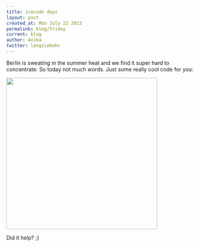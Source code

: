 ```yaml
---
title: icecode days
layout: post
created_at: Mon July 22 2013
permalink: blog/friday
current: blog
author: Anika
twitter: langziehohr
---
```


Berlin is sweating in the summer heat and we find it super hard to concentrate.
So today not much words.
Just some really cool code for you:

<img src="https://f.cloud.github.com/assets/1711357/835992/aa605424-f2e6-11e2-8450-bf2b98e8ef92.JPG" height="400">

Did it help? ;)
